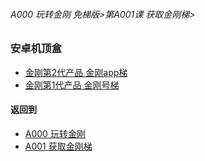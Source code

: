 ###### A000 玩转金刚 免梯版>第A001课 获取金刚梯>

### 安卓机顶盒

- [金刚第2代产品 金刚app梯](https://github.com/a2zitpro/web/blob/master/LadderFree/GetLadder/Android/TVBox/LadderApp.md)
- [金刚第1代产品 金刚号梯](https://github.com/a2zitpro/web/blob/master/LadderFree/GetLadder/Android/TVBox/LadderKKID.md)



#### 返回到
- [A000 玩转金刚](https://github.com/a2zitpro/web/blob/master/LadderFree/main.md)
- [A001 获取金刚梯](https://github.com/a2zitpro/web/blob/master/LadderFree/GetLadder/GetLadder.md)



